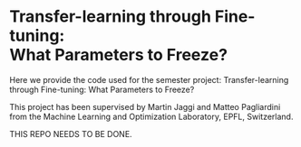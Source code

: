 # Transfer-learning through Fine-tuning:<br/> What Parameters to Freeze?

Here we provide the code used for the semester project: Transfer-learning through Fine-tuning: What Parameters to Freeze?

This project has been supervised by Martin Jaggi and Matteo Pagliardini from the Machine Learning and Optimization Laboratory, EPFL, Switzerland.

THIS REPO NEEDS TO BE DONE.
